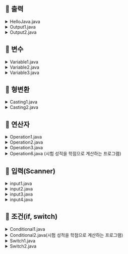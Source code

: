 ## 📌 출력
<details>
<summary>HelloJava.java</summary> 
<div markdown="1">       
  
```java
  
  public class HelloJava {
  
    	public static void main(String[] args) {
		System.out.println("Hello, Java!!");
		System.out.println("이름: 정의현");
		System.out.println("주소: 부산 사하구 괴정동");
		System.out.println("연락처: 010-5834-3585");
		System.out.println("수업: AWS기반 공공빅데이터 활용 웹개발자 양성");
	  }
  
  }
  
```
  
#### 출력물
  
```
Hello, Java!!
이름: 정의현
주소: 부산 사하구 괴정동
연락처: 010-5834-3585
수업: AWS기반 공공빅데이터 활용 웹개발자 양성
  
```
  
---
  
- System.out.println은 "한 줄의 문자열을 출력 후 끝에 줄바꿈을 해라"라는 의미를 갖고 있다.

---
  
</div>
</details>

<details>
<summary>Output1.java</summary> 
<div markdown="1">       
  
```java
  
public class Output1 {

	public static void main(String[] args) {
		System.out.print("이름: ");
		System.out.println("정의현");
		System.out.print("나이: ");
		System.out.println("29" + "1");
		System.out.println("이름: " + "정의현");
	}

}
  
```
  
#### 출력물
  
```
  
이름: 정의현
나이: 291
이름: 정의현
  
```
  
--- 
 
- 이때 알아야 할 것은 나이의 결과가 291이 나왔는데, 이는 "29"와 "1"이 합쳐진 "문자열"이다.

---
  
</div>
</details>

<details>
<summary>Output2.java</summary> 
<div markdown="1">       
  
```java
  
public class Output2 {

	public static void main(String[] args) {
		int year = 5;
		
		System.out.println("이름: 김준일");
		System.out.println("나이: " + (20 + year));
		System.out.println("이름: 김준이");
		System.out.println("나이: " + (21 + year));
		System.out.println("이름: 김준삼");
		System.out.println("나이: " + (22 + year));
		System.out.println("이름: 김준사");
		System.out.println("나이: " + (23 + year));
	}

}
  
```
  
#### 출력물
  
```
  
이름: 김준일
나이: 25
이름: 김준이
나이: 26
이름: 김준삼
나이: 27
이름: 김준사
나이: 28
  
```
  
---
  
- 자료형 int와 변수명 year을 선언해준 후 값을 5로 넣는다.

- int는 정수를 뜻하기 때문에 값은 정수만 들어가고 출력된다는 것을 명심

---
  
</div>
</details>


## 📌 변수
<details>
<summary>Variable1.java</summary> 
<div markdown="1">       
  
```java
  
public class Variable1 {

	public static void main(String[] args) {

		int num = 0;
		int num2;
		num2 = 10;
		System.out.println(num + num2);
		
	}

}
  
```
  
#### 출력물
  
```
  
10
  
```
  
---
  
- 선언과 초기화를 동시에 명시

- 4byte의 메모리 공간을 할당할 것이고 그 공간의 이름을 num2라 하겠다!선언
  
- num2변수명을 가진 메모리 공간의 데이터릍 비우고 10의 값을 대입하겠다. 초기화

---  

</div>
</details>

<details>
<summary>Variable2.java</summary> 
<div markdown="1">       
  
```java
  
public class Variable2 {

	public static void main(String[] args) {
		char firstName1 = '준';
		char firstName2 = '일';
		
		char alphabetA = 'A';
				
		System.out.println("김"+ firstName1 + firstName2);
		System.out.println("알파벳A: " + alphabetA);
		
		System.out.println(alphabetA + 'B');
		System.out.println('0');
		System.out.println(firstName1 + 0);
	
	}


}
  
```
  
#### 출력물
  
```
  
김준일
알파벳A: A
131
0
51456
  
```
  
--- 
 
- 자료형에는 기본 자료형과 참조 자료형이 있다.

- 기본자료형의 종류에는 
  byte, char, int, long
  float, double이 있다.
  
- byte ~ long까지를 정수로 출력을 하고,
  float과 double은 실수로 출력
  
- char이라는 자료형은 character라고 읽는다.

  다른 자료형과는 다르게 char는 문자열이 아니라 '문자'가 출력이 된다.
  
---

</div>
</details>

<details>
<summary>Variable3.java</summary> 
<div markdown="1">       
  
```java
  
public class Variable3 {

	public static void main(String[] args) {
		final int NOW_AGE = 5;
		System.out.println(NOW_AGE);
	}


}
  
```
  
#### 출력물
  
```
  
5
  
```
  
---
  
- 상수: 자료형 앞에 final이 붙는다.

- 상수는 상수명을 무조건 대문자로 사용을 한다.

---

</div>
</details>

## 📌 형변환

<details>
<summary>Casting1.java</summary> 
<div markdown="1">       
  
```java
  
public class Casting1 {

	public static void main(String[] args) {
		char a = 'a';
		int num1 = a;
		
		System.out.println((double) a);
		System.out.println((char) 97);
		System.out.println((byte) 300);
	}

}
  
```
  
#### 출력물
  
```
  
97.0
a
44
  
```
  
---
  
- 기본 타입의 크기 순으로는
  
  정수 : byte(2byte), char(2byte), int(4byte), long(8byte)

  실수 : float(4byte), double(8byte)

- 기본 타입의 default는 정수 : int, 실수 : double이다.

---

</div>
</details>

<details>
<summary>Casting2.java</summary> 
<div markdown="1">       
  
```java
  
public class Casting2 {

	public static void main(String[] args) {
		char char_a = 'a';
		int num = (int) char_a;
		
		char char_b = (char) (num + 1);
		
		System.out.println(char_b);
		
	}

}
  
```
  
#### 출력물
  
```
  
b
  
```
  
---
  
- 업캐스팅: 상위로 올라간다 (자동)

- 다운캐스팅: 하위로 내려간다 (수동)

---

</div>
</details>

## 📌 연산자

<details>
<summary>Operation1.java</summary> 
<div markdown="1">       
  
```java
  
public class Operation1 {

	public static void main(String[] args) {
		int add = 1 + 2;
		int sub = 10 - 5;
		int mul = 10 * 2;
		int div = 10 / 4;
		int remainder = 10 % 5;
		
		
		System.out.println(add);
		System.out.println(sub);
		System.out.println(mul);
		System.out.println(div);
		System.out.println(remainder);
		
		System.out.println(remainder == 0 ? "5의 배수이다" : "5의 배수가 아니다");
		
	}

}
  
```
  
#### 출력물
  
```
  
3
5
20
2
0
5의 배수이다
  
```
  
---
  
- 단항 연산자 : 항이 하나
	
  ex) ++num, --num -> 증감 연산자

- 이항 연산자 : 항이 두 개
	
  ex) +,-

- 삼항 연산자 : 항이 세 개
	
  ex) ?
	
- 대입 연산자 : 변수에 값을 대입하는 연산자
	
  ex) =
	
- 산술 연산자 : +,-,*,/,%
	
  "+" : 더한다

  "-" : 뺀다

  "*" : 곱한다

  "/" : 나눈다

  "%" : 나누어서 나머지를 구한다
	
---

</div>
</details>

<details>
<summary>Operation2.java</summary> 
<div markdown="1">       
  
```java
  
public class Operation2 {

	public static void main(String[] args) {
		int num = 10;
		
		num = num + 1;
		
		System.out.println(num++);
		System.out.println(num++);
		System.out.println(num);
		
	}

}
  
```
  
#### 출력물
  
```
  
11
12
13
  
```
  
---
  
- 증감 연산자 : ++,--

  ++ : 1을 더한다

  -- : 1을 뺀다

ex) ++num -> 선증가

   num++ -> 후증가
	
---

</div>
</details>

<details>
<summary>Operation3.java</summary> 
<div markdown="1">       
  
```java
  
public class Operation3 {

	public static void main(String[] args) {
		int num = 10;
		
		boolean flag1 = true;
		boolean flag2 = true;
		boolean flag3 = num % 2 > 0;
		
		System.out.println(flag1 && flag2);
		System.out.println(flag1 && flag3);
		System.out.println(!(flag2 || flag3 && flag1));
		
	}

}
  
```
  
#### 출력물
  
```
  
true
false
false
  
```
  
---
  
- 관계 연산자 : >, <, >=, <=, ==, !=

- 논리 연산자 : 0외에는 참이다
			
AND(곱) : &&, 모든 조건이 부합해야 함

OR(합) : ||, 하나만 참이어도 참

NOT(부정) : !
			
- 조건 연산자 : 조건식 ? 결과1 : 결과 2

조건식이 참이면 결과1을 반환, 거짓이면 결과2를 반환

결과1,2는 자료형이 같아야 한다

조건문이 길어질 경우 연산자 앞에서 끊어줌

삼항 연산자의 경우 :에서 끊어줌
	
---

</div>
</details>
	
<details>
<summary>Operation6.java (시험 성적을 학점으로 계산하는 프로그램)</summary> 
<div markdown="1">       


 * 정수자료형 score변수 선언
 * 88점으로 초기화
 * 
 * 문자자료형 grade변수 선언
 * 
 * 조건
 * score가 0점보다 작거나 100점보다 크면 X를 출력
 * score가 90 ~ 100점이면 A학점
 * score가 80 ~ 89점이면 B학점
 * score가 70 ~ 79점이면 C학점
 * score가 60 ~ 69점이면 D학점
 * score가 50 ~ 59점이면 F학점
	
```java
  
public class Operation6 {

	public static void main(String[] args) {
		int score = 40;

		char grade = 0 > score || score > 100 ? 'X' 
				: score > 89 ? 'A' 
				: score > 79 ? 'B'
				: score > 69 ? 'C'
				: score > 59 ? 'D' : 'F'; 

		char plus = score > 100 || score < 60 ? '\0' : score % 10 > 4 || score == 100 ? '+' : '\0';

		System.out.println("점수" + "(" + score + "): " + grade + plus + "학점");
		
	}

}
  
```
  
#### 출력물
  
```
  
점수(40): F
  
```
  
---
  
- score에 내가 입력하고 싶은 점수를 입력
	
- 입력한 점수를 조건애 맞게 학점이 출력이 된다.
	
- plus는 예를 들어 A0나 A+를 출력할 수 있게 삼항연산자로 조건을 걸어준다.
	
---

</div>
</details>
	
## 📌 입력(Scanner)
	
<details>
<summary>input1.java</summary> 
<div markdown="1">       
	
```java
  
public class input1 {

	public static void main(String[] args) {
		
		Scanner scanner = new Scanner(System.in);
		int num1 = 0;
		int num2 = 0;
		int num3 = 0;
		int num4 = 0;
		int num5 = 0;
		
		System.out.print("입력1: ");
		 num1 = scanner.nextInt();
		System.out.print("입력2: ");
		 num2 = scanner.nextInt();
		System.out.print("입력3: ");
		 num3 = scanner.nextInt();
		System.out.print("입력4: ");
		 num4 = scanner.nextInt();
		System.out.print("입력5: ");
		 num5 = scanner.nextInt();
		
		
		System.out.println("입력값: " + (num1 + num2 + num3 + num4 + num5));
	}

}
  
```
  
#### 출력물
  
```
  
입력1: 1
입력2: 2
입력3: 3
입력4: 4
입력5: 5
입력값: 15
  
```
  
---
  
- 문자열은 뭘 합쳐도 문자열이 됨
	
- 초기 변수 선언할 때 int num = 0;처럼 초기화를 해주는 게 좋다
	
- System : 운영체제라고 생각하면 됨
	
---

</div>
</details>
	
<details>
<summary>input2.java</summary> 
<div markdown="1">       
	
```java
  
public class input2 {

	public static void main(String[] args) {
		Scanner scanner = new Scanner(System.in);
		
		System.out.print("문자열1: ");
		String str1 = scanner.nextLine(); // 띄어쓰기 허용
		
		System.out.print("문자열2: ");
		String str2 = scanner.next(); // 띄어쓰기 와 엔터가 동일하게 생각함. 그래서 띄어쓰기 허용 불가
		
		System.out.println("정수: ");
		int number1 = scanner.nextInt();
		
		System.out.println("실수: ");
		double number2 = scanner.nextDouble();
		
		System.out.println("사용자 문자열1: " + str1);
		System.out.println("문자열2: " + str2);
		System.out.println("정수: " + number1);
		System.out.println("실수: " + number2);
		
	}

}
  
```
  
#### 출력물
  
```
  
문자열1: 가 나 다
문자열2: 라
정수: 
1
실수: 
1.0
사용자 문자열1: 가 나 다
문자열2: 라
정수: 1
실수: 1.0
  
```
  
---
	
- next(); : 띄어쓰기 허용 불가 (띄어쓰기 와 엔터가 동일하게 생각함)
	
- nextLine(); : 띄어쓰기 허용
	
---
	
next()에서 띄어쓰기를 쓸 경우 다음과 같이 내가 엔터로 내가 직접 입력하지 않아도 값이 들어간 걸 확인할 수 있다.
	
#### 출력물
	
```

문자열1: 가
문자열2: 가 1 1.0
정수: 
실수: 
사용자 문자열1: 가
문자열2: 가
정수: 1
실수: 1.0
	
```

</div>
</details>
	
<details>
<summary>input3.java</summary> 
<div markdown="1">       
	
```java
  
public class input3 {

	public static void main(String[] args) {
		Scanner scanner = new Scanner(System.in);
		
		String name = null;
		int age = 0;
		String address = null;
		String phone = null;
		
		
		System.out.print("이름: ");
		name = scanner.next();
		
		System.out.print("나이: ");
		age = scanner.nextInt();
		
		scanner.nextLine();
		
		System.out.print("주소: ");
		address = scanner.nextLine();
		
		System.out.print("연락처: ");
		phone = scanner.next();
		
		System.out.println("사용자의 이름은 " + name + "이고 나이는 " + age + "살입니다.");
		System.out.println("주소는 " + address + "에 거주 중입니다.");
		System.out.println("연락처는 " + phone + "입니다.");
		
	}

}
  
```
  
#### 출력물
  
```
  
이름: 정의현
나이: 24
주소: 부산광역시 사하구 괴정동
연락처: 010-5834-3585
사용자의 이름은 정의현이고 나이는 24살입니다.
주소는 부산광역시 사하구 괴정동에 거주 중입니다.
연락처는 010-5834-3585입니다.
  
```
  
---
  
- scanner.next()는 공백이나 개행 문자를 기준으로 문자열을 구분한다.
	
- scanner.nextInt()는 정수 값을 읽어들어온다.

  이 때, scanner.nextInt()는 정수 값을 읽은 후에 개행 문자를 버리지 않고 그대로 둔다.
	
- scanner.next()로 이름을 입력받은 후에 scanner.nextLine()을 호출하는 이유는 개행 문자를 제거하기 위해서다. 

  개행 문자가 제거되지 않으면 주소 입력부분에서 scanner.nextLine()은 개행 문자를 읽어오기만 하고 실제 주소를 입력받지 않게 된다.
	
- 그래서 위 코드에서는 scanner.nextLine()은 개행 문자를 처리하기 위한 용도로 중간에 사용했다.
	
---
	
scanner.nextLine()을 중간에 사용하지 않고 그대로 쓴다면?

#### 출력물
	
```

이름: 정의현
나이: 24
주소: 연락처: 010-5834-3585
사용자의 이름은 정의현이고 나이는 24살입니다.
주소는 에 거주 중입니다.
연락처는 010-5834-3585입니다.
	
```
	
이처럼 개행 문자를 처리하지 못한 상태에서 주소는 건너뛰고 바로 연락처로 넘어가지는 모습을 볼 수 있다.

</div>
</details>
	
<details>
<summary>input4.java</summary> 
<div markdown="1">       
	
```java
  
public class input4 {

	public static void main(String[] args) {
		Scanner scanner = new Scanner(System.in);
		
		int a = 0;
		int b = 0;
		int c = 0;
		
		
		int max = 0;
		int min = 0;
		
		System.out.println("정수 3개 입력: ");
		a = scanner.nextInt();		
		b = scanner.nextInt();		
		c = scanner.nextInt();		

		max = a; 
		max = b > max ? b : max;
		max = c > max ? c : max;
		
		min = a;
		min = b < min ? b : min;
		min = c < min ? c : min;
	
		System.out.println("a: " + a);
		System.out.println("b: " + b);
		System.out.println("c: " + c);
		
		System.out.println("최대값: " + max);
		System.out.println("최소값: " + min);
		
		
		
	}

}
  
```
  
#### 출력물
  
```
  
정수 3개 입력: 
123
435
888
a: 123
b: 435
c: 888
최대값: 888
최소값: 123
  
```
  
---
  
- 정수 3개 값을 입력을 받고, a에 들어간 값부터 시작해서 최소, 최댓값을 구할 수 있다.
	
---

</div>
</details>
	
## 📌 조건(if, switch)
	
<details>
<summary>Conditional1.java</summary> 
<div markdown="1">       
	
```java
  
public class Conditional1 {

	public static void main(String[] args) {

		int num = 10;
		int num2 = 10;
		
		if(num > num2) {
			System.out.println("num이 num2보다 큽니다.");
			System.out.println("num: " + num);
		}else if(num == num2) {
			System.out.println("num이 num2와 같습니다.");
		}
		
		
		
		
	}

}
  
```
  
#### 출력물
  
```
  
num이 num2와 같습니다.
  
```
  
---
  
- num의 값과 num2의 값을 비교한 후, num이 num2보다 클 경우 위 if문이 실행.

- num과 num2의 값이 같을 경우 else if문이 실행이 된다.
	
- 이렇게 if문에는 안에 조건식이 들어가고, 그 조건식이 참일 경우에만 실행이 된다.
	
---

</div>
</details>

<details>
<summary>Conditional2.java(시험 성적을 학점으로 계산하는 프로그램)</summary> 
<div markdown="1">       
	
 *
 * 정수자료형 score변수 선언
 * 88점으로 초기화
 * 
 * 문자자료형 grade변수 선언
 * 
 * 조건
 * score가 0점보다 작거나 100점보다 계산불가
 * score가 90 ~ 100점이면 A학점
 * score가 80 ~ 89점이면 B학점
 * score가 70 ~ 79점이면 C학점
 * score가 60 ~ 69점이면 D학점
 * score가 50 ~ 59점이면 F학점
 * +학점 추가
	
```java
  
public class Conditional2 {

	public static void main(String[] args) {

	Scanner scanner = new Scanner(System.in);

	int score = 0;
	String grade = null;
	
	System.out.println("점수 입력: " );
	score = scanner.nextInt();
	
	if (score < 0 || score > 100) {
		grade = null;
	}else if (score > 89) {
		grade = "A";
	}else if (score > 79) {
		grade = "B";
	}else if (score > 69) {
		grade = "C";
	}else if (score > 59) {
		grade = "D";
	}else {
		grade = "F";
	}
	
	if ((score > 59 && score < 101) && (score % 10 > 4 || score == 100)) {
		grade += "+";
	}
	
	if(grade == null) {
		System.out.println("계산 불가");
	}else {
	System.out.println("점수(" + score + "): " + grade + "학점");
		}
	
	}

}
  
```
  
#### 출력물
  
```
  
점수 입력: 
98
점수(98): A+학점
  
```
  
---
  
- 위에 연산자로 했던 것과 비슷하다.

- scanner로 score의 점수를 받아준 다음 그 값을 조건문에 넣는다.
	
  score가 참인 if문에서 점수에 맞는 학점을 정해준다.
	
- score가 60점 이상, 100점 이하일 때와 score에 10을 나눠준 나머지가 5 이상이거나, 100점일 경우 학점에 +를 준다.
	
---

</div>
</details>
	
<details>
<summary>Switch1.java</summary> 
<div markdown="1">       
	
```java
  
public class Switch1 {

	public static void main(String[] args) {
		Scanner scanner = new Scanner(System.in);
		
		int score = 0;
		
		System.out.println("점수 입력: ");
		score = scanner.nextInt();
		
		if(score < 0 || score > 100) {
			score = 0;
		}
		
		switch (score / 10) {
		case 10 :
		case 9 :
			System.out.println("A학점");
			break;
		case 8 :
			System.out.println("B학점");
			break;
		case 7 :
			System.out.println("C학점");
			break;
		case 6 :
			System.out.println("D학점");
			break;
		default :
			System.out.println("F학점");
		
		
		}
		
	}

}
  
```
  
#### 출력물
  
```
  
점수 입력: 
100
A학점
  
```
  
---
  
- 위에 연산자, if문으로 했던 것과 비슷하다.

- scanner로 score의 점수를 받아준 다음 그 값을 조건문에 넣는다.
	
- switch 문은 해당 case에 맞는 값을 찾아 그 문장을 실행해준다.
	
- 실행이 되고 나면 다음 것이 실행이 되면 안 되기 때문에 break는 꼭 걸어주도록.
	
- 해당 case가 없으면, default로 가서 F학점을 부여해준다.
	
---

</div>
</details>	
	
<details>
<summary>Switch2.java</summary> 
<div markdown="1">       
	
```java
  
public class Switch2 {

	public static void main(String[] args) {
		String select = "A선택";
		
		switch (select) {
			case "A선택" :
				System.out.println("PC(A)를 연결합니다.");
				break;
			case "B선택" :
				System.out.println("PC(B)를 연결합니다.");
				break;
			case "C선택" :
				System.out.println("PC(C)를 연결합니다.");
				break;
			case "D선택" :
				System.out.println("PC(D)를 연결합니다.");
				break;
			default :
				System.out.println("else와 같은 역할");
		}
	}

}
  
```
  
#### 출력물
  
```
  
PC(A)를 연결합니다.
  
```
  
---
  
- 위 Switch1과 동일한 기능
	
---

</div>
</details>	
	
	
	
